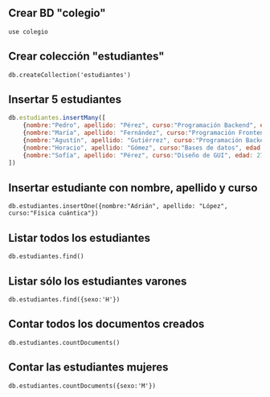 ## Crear BD "colegio"

`use colegio`

## Crear colección "estudiantes"

`db.createCollection('estudiantes')`

## Insertar 5 estudiantes

```javascript
db.estudiantes.insertMany([
    {nombre:"Pedro", apellido: "Pérez", curso:"Programación Backend", edad: 27, correo: "pedro_p@gmail.com", sexo:"H"},
    {nombre:"María", apellido: "Fernández", curso:"Programación Frontend", edad: 24, correo: "maria_fz@gmail.com", sexo:"M"},
    {nombre:"Agustín", apellido: "Gutiérrez", curso:"Programación Backend", edad: 23, correo: "agus_gg@gmail.com", sexo:"H"},
    {nombre:"Horacio", apellido: "Gómez", curso:"Bases de datos", edad: 28, correo: "horacio_gz@gmail.com", sexo:"H"},
    {nombre:"Sofía", apellido: "Pérez", curso:"Diseño de GUI", edad: 27, correo: "sofi_1995@gmail.com", sexo:"M"}
])
```

## Insertar estudiante con nombre, apellido y curso
`db.estudiantes.insertOne({nombre:"Adrián", apellido: "López", curso:"Física cuántica"})`

## Listar todos los estudiantes
`db.estudiantes.find()`

## Listar sólo los estudiantes varones
`db.estudiantes.find({sexo:'H'})`

## Contar todos los documentos creados

`db.estudiantes.countDocuments()`

## Contar las estudiantes mujeres

`db.estudiantes.countDocuments({sexo:'M'})`